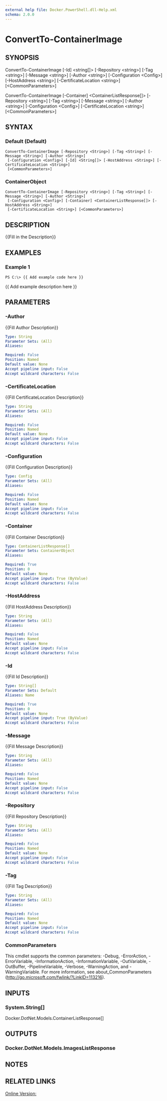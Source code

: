 ```yaml
---
external help file: Docker.PowerShell.dll-Help.xml
schema: 2.0.0
---
```


# ConvertTo-ContainerImage
## SYNOPSIS
ConvertTo-ContainerImage \[-Id\] \<string\[\]\> \[-Repository \<string\>\] \[-Tag \<string\>\] \[-Message \<string\>\] \[-Author \<string\>\] \[-Configuration \<Config\>\] \[-HostAddress \<string\>\] \[-CertificateLocation \<string\>\] \[\<CommonParameters\>\]

ConvertTo-ContainerImage \[-Container\] \<ContainerListResponse\[\]\> \[-Repository \<string\>\] \[-Tag \<string\>\] \[-Message \<string\>\] \[-Author \<string\>\] \[-Configuration \<Config\>\] \[-CertificateLocation \<string\>\] \[\<CommonParameters\>\]
## SYNTAX

### Default (Default)
```
ConvertTo-ContainerImage [-Repository <String>] [-Tag <String>] [-Message <String>] [-Author <String>]
 [-Configuration <Config>] [-Id] <String[]> [-HostAddress <String>] [-CertificateLocation <String>]
 [<CommonParameters>]
```

### ContainerObject
```
ConvertTo-ContainerImage [-Repository <String>] [-Tag <String>] [-Message <String>] [-Author <String>]
 [-Configuration <Config>] [-Container] <ContainerListResponse[]> [-HostAddress <String>]
 [-CertificateLocation <String>] [<CommonParameters>]
```

## DESCRIPTION
{{Fill in the Description}}
## EXAMPLES

### Example 1
```
PS C:\> {{ Add example code here }}
```

{{ Add example description here }}
## PARAMETERS

### -Author
{{Fill Author Description}}





```yaml
Type: String
Parameter Sets: (All)
Aliases: 

Required: False
Position: Named
Default value: None
Accept pipeline input: False
Accept wildcard characters: False
```

### -CertificateLocation
{{Fill CertificateLocation Description}}





```yaml
Type: String
Parameter Sets: (All)
Aliases: 

Required: False
Position: Named
Default value: None
Accept pipeline input: False
Accept wildcard characters: False
```

### -Configuration
{{Fill Configuration Description}}





```yaml
Type: Config
Parameter Sets: (All)
Aliases: 

Required: False
Position: Named
Default value: None
Accept pipeline input: False
Accept wildcard characters: False
```

### -Container
{{Fill Container Description}}





```yaml
Type: ContainerListResponse[]
Parameter Sets: ContainerObject
Aliases: 

Required: True
Position: 0
Default value: None
Accept pipeline input: True (ByValue)
Accept wildcard characters: False
```

### -HostAddress
{{Fill HostAddress Description}}





```yaml
Type: String
Parameter Sets: (All)
Aliases: 

Required: False
Position: Named
Default value: None
Accept pipeline input: False
Accept wildcard characters: False
```

### -Id
{{Fill Id Description}}





```yaml
Type: String[]
Parameter Sets: Default
Aliases: Name

Required: True
Position: 0
Default value: None
Accept pipeline input: True (ByValue)
Accept wildcard characters: False
```

### -Message
{{Fill Message Description}}





```yaml
Type: String
Parameter Sets: (All)
Aliases: 

Required: False
Position: Named
Default value: None
Accept pipeline input: False
Accept wildcard characters: False
```

### -Repository
{{Fill Repository Description}}





```yaml
Type: String
Parameter Sets: (All)
Aliases: 

Required: False
Position: Named
Default value: None
Accept pipeline input: False
Accept wildcard characters: False
```

### -Tag
{{Fill Tag Description}}





```yaml
Type: String
Parameter Sets: (All)
Aliases: 

Required: False
Position: Named
Default value: None
Accept pipeline input: False
Accept wildcard characters: False
```

### CommonParameters
This cmdlet supports the common parameters: -Debug, -ErrorAction, -ErrorVariable, -InformationAction, -InformationVariable, -OutVariable, -OutBuffer, -PipelineVariable, -Verbose, -WarningAction, and -WarningVariable. For more information, see about_CommonParameters (http://go.microsoft.com/fwlink/?LinkID=113216).
## INPUTS

### System.String[]
Docker.DotNet.Models.ContainerListResponse[]
## OUTPUTS

### Docker.DotNet.Models.ImagesListResponse

## NOTES

## RELATED LINKS

[Online Version:]()






